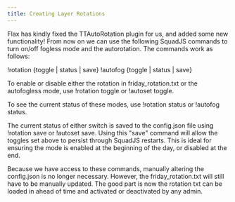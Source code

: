 ```yaml
---
title: Creating Layer Rotations
---
```



Flax has kindly fixed the TTAutoRotation plugin for us, and added some new functionality! From now on we can use the following SquadJS commands to turn on/off fogless mode and the autorotation. The commands work as follows:

!rotation {toggle | status | save}
!autofog {toggle | status | save}

To enable or disable either the rotation in friday_rotation.txt or the autofogless mode, use !rotation toggle or !autoset toggle.

To see the current status of these modes, use !rotation status or !autofog status.

The current status of either switch is saved to the config.json file using !rotation save or !autoset save. Using this "save" command will allow the toggles set above to persist through SquadJS restarts. This is ideal for ensuring the mode is enabled at the beginning of the day, or disabled at the end.

Because we have access to these commands, manually altering the config.json is no longer necessary. However, the friday_rotation.txt will still have to be manually updated. The good part is now the rotation txt can be loaded in ahead of time and activated or deactivated by any admin.